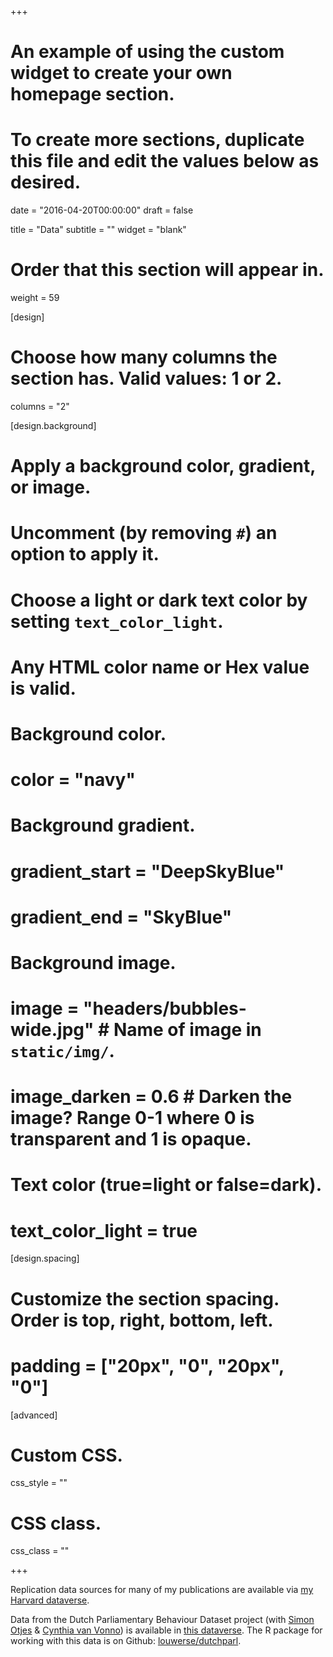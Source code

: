 +++
# An example of using the custom widget to create your own homepage section.
# To create more sections, duplicate this file and edit the values below as desired.

date = "2016-04-20T00:00:00"
draft = false

title = "Data"
subtitle = ""
widget = "blank"

# Order that this section will appear in.
weight = 59


[design]
  # Choose how many columns the section has. Valid values: 1 or 2.
  columns = "2"

[design.background]
  # Apply a background color, gradient, or image.
  #   Uncomment (by removing `#`) an option to apply it.
  #   Choose a light or dark text color by setting `text_color_light`.
  #   Any HTML color name or Hex value is valid.

  # Background color.
  # color = "navy"
  
  # Background gradient.
  # gradient_start = "DeepSkyBlue"
  # gradient_end = "SkyBlue"
  
  # Background image.
  # image = "headers/bubbles-wide.jpg"  # Name of image in `static/img/`.
  # image_darken = 0.6  # Darken the image? Range 0-1 where 0 is transparent and 1 is opaque.

  # Text color (true=light or false=dark).
  # text_color_light = true

[design.spacing]
  # Customize the section spacing. Order is top, right, bottom, left.
  # padding = ["20px", "0", "20px", "0"]

[advanced]
 # Custom CSS. 
 css_style = ""
 
 # CSS class.
 css_class = ""


+++

Replication data sources for many of my publications are available via [my Harvard dataverse](https://dataverse.harvard.edu/dataverse/tomlouwerse).

Data from the Dutch Parliamentary Behaviour Dataset project (with [Simon Otjes](https://www.simonotjes.nl/) & [Cynthia van Vonno](https://www.universiteitleiden.nl/en/staffmembers/cynthia-van-vonno)) is available in [this dataverse](https://dataverse.harvard.edu/dataverse/dutchparl). The R package for working with this data is on Github: [louwerse/dutchparl](https://louwerse.github.io/dutchparl/).